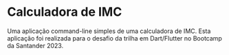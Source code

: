 # Calculadora de IMC
Uma aplicação command-line simples de uma calculadora de IMC.
Esta aplicação foi realizada para o desafio da trilha em Dart/Flutter no Bootcamp da Santander 2023.
